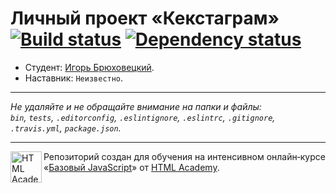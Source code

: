 # Личный проект «Кекстаграм» [![Build status][travis-image]][travis-url] [![Dependency status][dependency-image]][dependency-url]

* Студент: [Игорь Брюховецкий](https://up.htmlacademy.ru/javascript/8/user/248432).
* Наставник: `Неизвестно`.

---

_Не удаляйте и не обращайте внимание на папки и файлы:_<br>
_`bin`, `tests`, `.editorconfig`, `.eslintignore`, `.eslintrc`, `.gitignore`, `.travis.yml`, `package.json`._

---

<a href="https://htmlacademy.ru/intensive/javascript"><img align="left" width="50" height="50" title="HTML Academy" src="https://up.htmlacademy.ru/static/img/intensive/javascript/logo-for-github.svg"></a>

Репозиторий создан для обучения на интенсивном онлайн‑курсе «[Базовый JavaScript](https://htmlacademy.ru/intensive/javascript)» от [HTML Academy](https://htmlacademy.ru).

[travis-image]: https://travis-ci.org/htmlacademy-javascript/248432-kekstagram.svg?branch=master
[travis-url]: https://travis-ci.org/htmlacademy-javascript/248432-kekstagram
[dependency-image]: https://david-dm.org/htmlacademy-javascript/248432-kekstagram.svg?style=flat-square
[dependency-url]: https://david-dm.org/htmlacademy-javascript/248432-kekstagram
